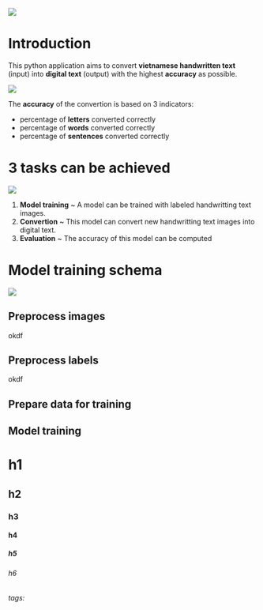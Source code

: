 ![](https://i.imgur.com/604P5ir.png)

# Introduction

This python application aims to convert **vietnamese handwritten text** (input) into **digital text** (output) with the highest **accuracy** as possible.

![](https://i.imgur.com/p1nr91O.png)

The **accuracy** of the convertion is based on 3 indicators:

- percentage of **letters** converted correctly
- percentage of **words** converted correctly
- percentage of **sentences** converted correctly

# 3 tasks can be achieved

![](https://i.imgur.com/kxmEaLZ.png)

1. **Model training** ~ A model can be trained with labeled handwritting text images.
2. **Convertion** ~ This model can convert new handwritting text images into digital text.
3. **Evaluation** ~ The accuracy of this model can be computed

# Model training schema

![](https://i.imgur.com/XFzb97N.png)

## Preprocess images

okdf

## Preprocess labels

okdf

## Prepare data for training

## Model training

# h1

## h2

### h3

#### h4

##### h5

###### h6

###### tags:
